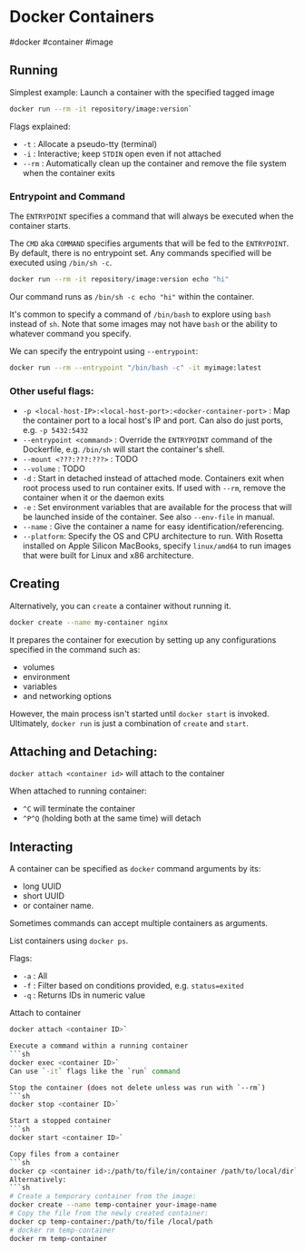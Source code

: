 # Docker Containers
#docker #container #image

## Running

Simplest example: Launch a container with the specified tagged image
```sh
docker run --rm -it repository/image:version`
```

Flags explained:
- `-t` : Allocate a pseudo-tty (terminal)
- `-i` : Interactive; keep `STDIN` open even if not attached
- `--rm` : Automatically clean up the container and remove the file system when the container exits

### Entrypoint and Command

The `ENTRYPOINT` specifies a command that will always be executed when the container starts.

The `CMD` aka `COMMAND` specifies arguments that will be fed to the `ENTRYPOINT`.
By default, there is no entrypoint set. Any commands specified will be executed using `/bin/sh -c`.
```sh
docker run --rm -it repository/image:version echo "hi"
```
Our command runs as `/bin/sh -c echo "hi"` within the container.

It's common to specify a command of `/bin/bash` to explore using `bash` instead of `sh`.
Note that some images may not have `bash` or the ability to whatever command you specify.

We can specify the entrypoint using `--entrypoint`:
```sh
docker run --rm --entrypoint "/bin/bash -c" -it myimage:latest
```

### Other useful flags:
* `-p <local-host-IP>:<local-host-port>:<docker-container-port>` : Map the container port to a local host's IP and port. Can also do just ports, e.g. `-p 5432:5432`
* `--entrypoint <command>` : Override the `ENTRYPOINT` command of the Dockerfile, e.g. `/bin/sh` will start the container's shell.
* `--mount <???:???:???>` : TODO
* `--volume` : TODO
* `-d` : Start in detached instead of attached mode. Containers exit when root process used to run container exits. If used with `--rm`, remove the container when it or the daemon exits
* `-e` : Set environment variables that are available for the process that will be launched inside of the container. See also `--env-file` in manual.
* `--name` : Give the container a name for easy identification/referencing.
* `--platform`: Specify the OS and CPU architecture to run. With Rosetta installed on Apple Silicon MacBooks, specify `linux/amd64` to run images that were built for Linux and x86 architecture. 

## Creating

Alternatively, you can `create` a container without running it.
```sh
docker create --name my-container nginx
```

It prepares the container for execution by setting up any configurations specified in the command such as:
- volumes
- environment 
- variables
- and networking options

However, the main process isn't started until `docker start` is invoked. 
Ultimately, `docker run` is just a combination of `create` and `start`.

## Attaching and Detaching:

`docker attach <container id>` will attach to the container

When attached to running container:
- `^C` will terminate the container
- `^P^Q` (holding both at the same time) will detach

## Interacting

A container can be specified as `docker` command arguments by its:
- long UUID
- short UUID
- or container name.

Sometimes commands can accept multiple containers as arguments.

List containers using `docker ps`.

Flags:
- `-a` : All
- `-f` : Filter based on conditions provided, e.g. `status=exited`
- `-q` : Returns IDs in numeric value

Attach to container
```sh
docker attach <container ID>`

Execute a command within a running container
```sh
docker exec <container ID>`
Can use `-it` flags like the `run` command

Stop the container (does not delete unless was run with `--rm`)
```sh
docker stop <container ID>`

Start a stopped container
```sh
docker start <container ID>`

Copy files from a container
```sh
docker cp <container id>:/path/to/file/in/container /path/to/local/dir`
Alternatively:
```sh
# Create a temporary container from the image:
docker create --name temp-container your-image-name
# Copy the file from the newly created container:
docker cp temp-container:/path/to/file /local/path
# docker rm temp-container
docker rm temp-container
```